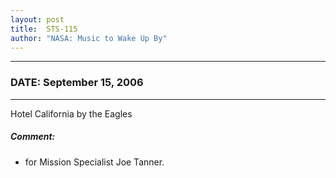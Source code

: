 ```yaml
---
layout: post
title:  STS-115
author: "NASA: Music to Wake Up By"
---
```


----
### DATE: September 15, 2006
----
Hotel California by the Eagles

##### Comment:
* for Mission Specialist Joe Tanner.

